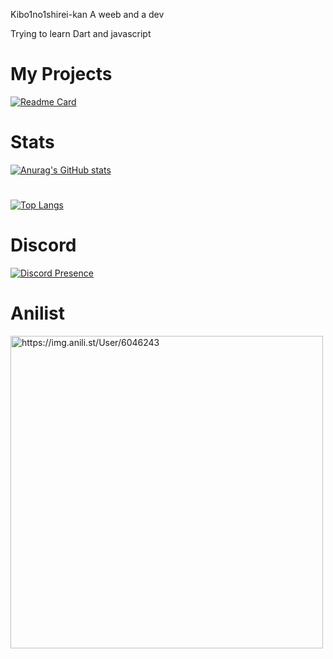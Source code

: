 Kibo1no1shirei-kan
A weeb and a dev

Trying to learn
Dart and javascript
#

# My Projects
[![Readme Card](https://github-readme-stats.vercel.app/api/pin/?username=kibo1no1shirei-kan&repo=W-discord-bot&show_owner=true&theme=transparent)](https://github.com/anuraghazra/github-readme-stats)


# Stats

[![Anurag's GitHub stats](https://github-readme-stats.vercel.app/api?username=kibo1no1shirei-kan&count_private=true%show_icons=true&theme=transparent)](https://github.com/anuraghazra/github-readme-stats)
#
[![Top Langs](https://github-readme-stats.vercel.app/api/top-langs/?username=kibo1no1shirei-kan&langs_count=10%&theme=transparent&layout=compact)](https://github.com/anuraghazra/github-readme-stats)

# Discord
[![Discord Presence](https://lanyard.cnrad.dev/api/777794989940801550)](https://discord.com/users/777794989940801550)
# Anilist 

<img width="500" alt="https://img.anili.st/User/6046243" src="https://img.anili.st/User/6046243"/>

